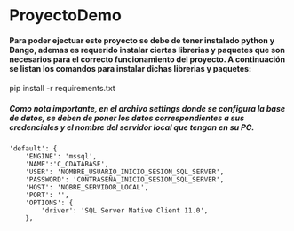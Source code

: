 # ProyectoDemo

#### Para poder ejectuar este proyecto se debe de tener instalado python y Dango, ademas es requerido instalar ciertas librerias y paquetes que son necesarios para el correcto funcionamiento del proyecto. A continuación se listan los comandos para instalar dichas librerias y paquetes:

pip install -r requirements.txt

##### Como nota importante, en el archivo settings donde se configura la base de datos, se deben de poner los datos correspondientes a sus credenciales y el nombre del servidor local que tengan en su PC.



    'default': {
        'ENGINE': 'mssql',
        'NAME':'C_CDATABASE',
        'USER': 'NOMBRE_USUARIO_INICIO_SESION_SQL_SERVER',
        'PASSWORD': 'CONTRASEÑA_INICIO_SESION_SQL_SERVER',
        'HOST': 'NOBRE_SERVIDOR_LOCAL',  
        'PORT': '',
        'OPTIONS': {
            'driver': 'SQL Server Native Client 11.0',
        },

